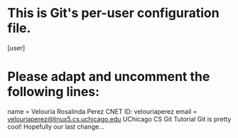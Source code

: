 # This is Git's per-user configuration file.
[user]
# Please adapt and uncomment the following lines:
name = Velouria Rosalinda Perez CNET ID: velouriaperez
email = velouriaperez@linux5.cs.uchicago.edu
UChicago CS Git Tutorial
Git is pretty cool!
Hopefully our last change...

